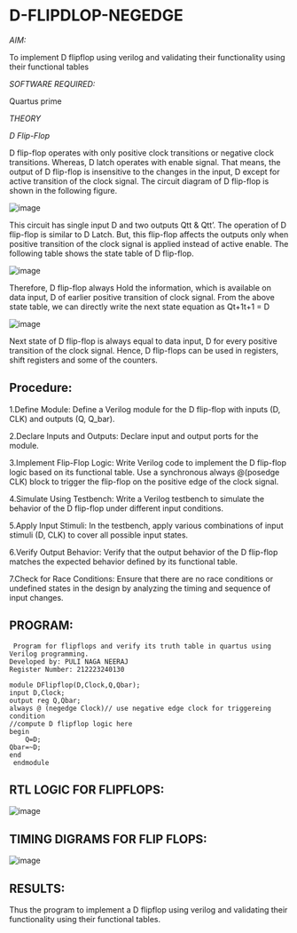 # D-FLIPDLOP-NEGEDGE

*AIM:*

To implement  D flipflop using verilog and validating their functionality using their functional tables

*SOFTWARE REQUIRED:*

Quartus prime

*THEORY*

*D Flip-Flop*

D flip-flop operates with only positive clock transitions or negative clock transitions. Whereas, D latch operates with enable signal. That means, the output of D flip-flop is insensitive to the changes in the input, D except for active transition of the clock signal. The circuit diagram of D flip-flop is shown in the following figure.

![image](https://github.com/naavaneetha/D-FLIPDLOP-NEGEDGE/assets/154305477/48c81fe8-bc3f-40e7-95e2-519fc155ad51)

This circuit has single input D and two outputs Qtt & Qtt’. The operation of D flip-flop is similar to D Latch. But, this flip-flop affects the outputs only when positive transition of the clock signal is applied instead of active enable. The following table shows the state table of D flip-flop.

![image](https://github.com/naavaneetha/D-FLIPDLOP-NEGEDGE/assets/154305477/e5f3fda7-68ec-4a3a-a0a4-cf6f9cc4ab55)

Therefore, D flip-flop always Hold the information, which is available on data input, D of earlier positive transition of clock signal. From the above state table, we can directly write the next state equation as Qt+1t+1 = D

![image](https://github.com/naavaneetha/D-FLIPDLOP-NEGEDGE/assets/154305477/8592c0d8-2917-4142-91b9-d6c30dd891d2)

Next state of D flip-flop is always equal to data input, D for every positive transition of the clock signal. Hence, D flip-flops can be used in registers, shift registers and some of the counters.

## Procedure:

1.Define Module: Define a Verilog module for the D flip-flop with inputs (D, CLK) and outputs (Q, Q_bar).

2.Declare Inputs and Outputs: Declare input and output ports for the module.

3.Implement Flip-Flop Logic: Write Verilog code to implement the D flip-flop logic based on its functional table. Use a synchronous always @(posedge CLK) block to trigger the flip-flop on the positive edge of the clock signal.

4.Simulate Using Testbench: Write a Verilog testbench to simulate the behavior of the D flip-flop under different input conditions.

5.Apply Input Stimuli: In the testbench, apply various combinations of input stimuli (D, CLK) to cover all possible input states.

6.Verify Output Behavior: Verify that the output behavior of the D flip-flop matches the expected behavior defined by its functional table.

7.Check for Race Conditions: Ensure that there are no race conditions or undefined states in the design by analyzing the timing and sequence of input changes.
## PROGRAM:
```
 Program for flipflops and verify its truth table in quartus using Verilog programming.
Developed by: PULI NAGA NEERAJ
Register Number: 212223240130

module DFlipflop(D,Clock,Q,Qbar);
input D,Clock;
output reg Q,Qbar;
always @ (negedge Clock)// use negative edge clock for triggereing condition 
//compute D flipflop logic here
begin
 	Q=D;
Qbar=~D;
end
 endmodule
```
## RTL LOGIC FOR FLIPFLOPS:
![image](https://github.com/PuliNagaNeeraj/D-FLIPDLOP-NEGEDGE/assets/138849173/4468699b-7de4-4992-b47d-76920cee85ba)

## TIMING DIGRAMS FOR FLIP FLOPS:
![image](https://github.com/PuliNagaNeeraj/D-FLIPDLOP-NEGEDGE/assets/138849173/6d6b7333-4079-4605-b37e-6ad8c58ccc25)

## RESULTS:
 Thus the program to implement a D flipflop using verilog and validating their functionality using their functional tables.
